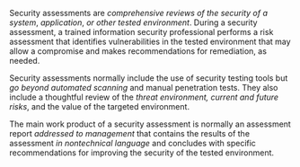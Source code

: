 
Security assessments are *comprehensive reviews of the security of a system*, *application*, *or other tested environment*. During a security assessment, a trained information security professional performs a risk assessment that identifies vulnerabilities in the tested environment that may allow a compromise and makes recommendations for remediation, as needed.

Security assessments normally include the use of security testing tools but *go beyond automated scanning* and manual penetration tests. They also include a thoughtful review of the *threat environment, current and future risks*, and the value of the targeted environment.

The main work product of a security assessment is normally an assessment report *addressed to management* that contains the results of the assessment *in nontechnical language* and concludes with specific recommendations for improving the security of the tested environment.